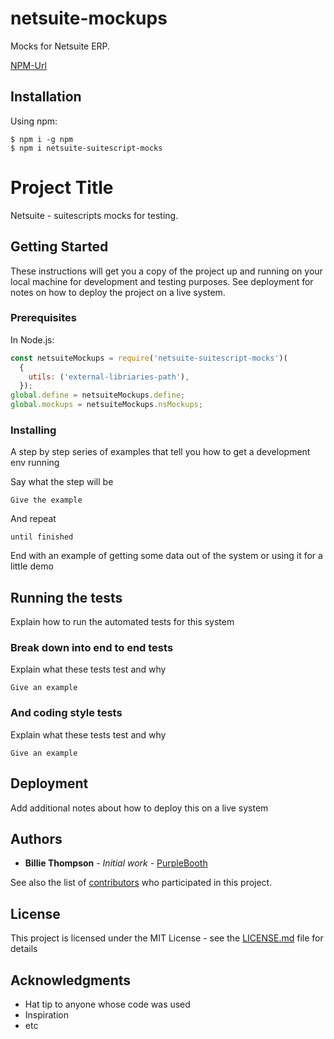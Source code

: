 # netsuite-mockups
Mocks for Netsuite ERP.

[NPM-Url](https://www.npmjs.com/package/netsuite-suitescript-mocks)

## Installation

Using npm:
```shell
$ npm i -g npm
$ npm i netsuite-suitescript-mocks
```

# Project Title

Netsuite - suitescripts mocks for testing.

## Getting Started

These instructions will get you a copy of the project up and running on your local machine for development and testing purposes. See deployment for notes on how to deploy the project on a live system.

### Prerequisites

In Node.js:
```js
const netsuiteMockups = require('netsuite-suitescript-mocks')(
  {
    utils: ('external-libriaries-path'),
  });
global.define = netsuiteMockups.define;
global.mockups = netsuiteMockups.nsMockups;

```

### Installing

A step by step series of examples that tell you how to get a development env running

Say what the step will be

```
Give the example
```

And repeat

```
until finished
```

End with an example of getting some data out of the system or using it for a little demo

## Running the tests

Explain how to run the automated tests for this system

### Break down into end to end tests

Explain what these tests test and why

```
Give an example
```

### And coding style tests

Explain what these tests test and why

```
Give an example
```

## Deployment

Add additional notes about how to deploy this on a live system

## Authors

* **Billie Thompson** - *Initial work* - [PurpleBooth](https://github.com/PurpleBooth)

See also the list of [contributors](https://github.com/your/project/contributors) who participated in this project.

## License

This project is licensed under the MIT License - see the [LICENSE.md](LICENSE.md) file for details

## Acknowledgments

* Hat tip to anyone whose code was used
* Inspiration
* etc

